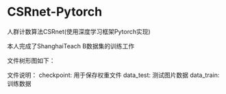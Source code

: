 # CSRnet-Pytorch
人群计数算法CSRnet(使用深度学习框架Pytorch实现)

本人完成了ShanghaiTeach B数据集的训练工作

文件树形图如下：



文件说明：
checkpoint:   用于保存权重文件
data_test:    测试图片数据
data_train:   训练数据
